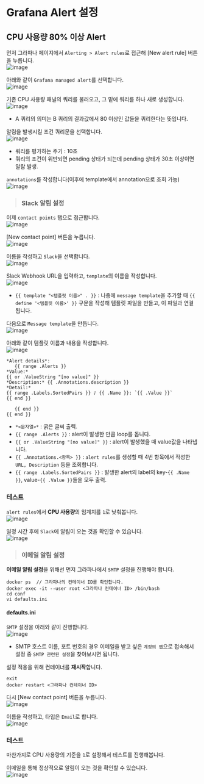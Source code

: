 # Grafana Alert 설정

## CPU 사용량 80% 이상 Alert

먼저 그라파나 페이지에서 `Alerting > Alert rules`로 접근해 [New alert rule] 버튼을 누릅니다.   
![image](https://user-images.githubusercontent.com/43658658/155485225-bd285798-a3b2-4269-86a9-df711354aa7c.png)

아래와 같이 `Grafana managed alert`를 선택합니다.   
![image](https://user-images.githubusercontent.com/43658658/155485316-042e4f4e-2121-43c1-9478-5b7f259ce424.png)

기존 CPU 사용량 패널의 쿼리를 불러오고, 그 밑에 쿼리를 하나 새로 생성합니다.   
![image](https://user-images.githubusercontent.com/43658658/155485558-4c31ec1e-14fd-46b4-a5f1-e3180a03c7eb.png)   
- A 쿼리의 의미는 B 쿼리의 결과값에서 80 이상인 값들을 쿼리한다는 뜻입니다.

알림을 발생시킬 조건 쿼리문을 선택합니다.   
![image](https://user-images.githubusercontent.com/43658658/155485760-2d390217-76de-4921-9c06-7e550651aacf.png)   
- 쿼리를 평가하는 주기 : 10초
- 쿼리의 조건이 위반되면 pending 상태가 되는데 pending 상태가 30초 이상이면 알람 발생.

`annotations`를 작성합니다(이후에 template에서 annotation으로 조회 가능)   
![image](https://user-images.githubusercontent.com/43658658/155495697-1871f110-4743-48f8-a23a-2c4e97fcca21.png)

> <h3>Slack 알림 설정</h3>

이제 `contact points` 탭으로 접근합니다.   
![image](https://user-images.githubusercontent.com/43658658/155491459-d8081531-351a-4e1b-a989-ad3ba09935e5.png)

[New contact point] 버튼을 누릅니다.   
![image](https://user-images.githubusercontent.com/43658658/155491571-c008b262-8a5f-4923-acd6-9c96460df974.png)

이름을 작성하고 `Slack`을 선택합니다.   
![image](https://user-images.githubusercontent.com/43658658/155491743-b5be5318-7764-4cef-8cec-750c82a13b0d.png)

Slack Webhook URL을 입력하고, `template`의 이름을 작성합니다.   
![image](https://user-images.githubusercontent.com/43658658/155492083-e8cd77ee-0394-4423-88fa-78a8d6b3527d.png)   
- `{{ template "<템플릿 이름>" . }}` :  나중에 `message template`을 추가할 때 `{{ define '<템플릿 이름>' }}` 구문을 작성해 템플릿 파일을 만들고, 이 파일과 연결됩니다.

다음으로 `Message template`을 만듭니다.   
![image](https://user-images.githubusercontent.com/43658658/155492317-33a16ef4-cec3-45ab-b08d-3a915794810d.png)

아래와 같이 템플릿 이름과 내용을 작성합니다.   
![image](https://user-images.githubusercontent.com/43658658/155492612-a36d957b-6ad9-4a2c-a494-b1177f15d675.png)   
```
*Alert details*: 
   {{ range .Alerts }}
*Value:* 
{{ or .ValueString "[no value]" }}
*Description:* {{ .Annotations.description }}
*Detail:* 
{{ range .Labels.SortedPairs }} ♪ {{ .Name }}: `{{ .Value }}`
{{ end }}

   {{ end }}
{{ end }}
```   
- `*<문자열>*` : 굵은 글씨 출력.
- `{{ range .Alerts }}` : alert이 발생한 만큼 loop를 돕니다.
- `{{ or .ValueString "[no value]" }}` : alert이 발생했을 때 value값을 나타냅니다.
- `{{ .Annotations.<항목> }}` : `alert rules`를 생성할 때 4번 항목에서 작성한 `URL, Description` 등을 조회합니다.
- `{{ range .Labels.SortedPairs }}` : 발생한 alert의 label의 key-`{{ .Name }}`, value-`{{ .Value }}`들을 모두 출력.

### 테스트

`alert rules`에서 **CPU 사용량**의 임계치를 `1`로 낮춰봅니다.   
![image](https://user-images.githubusercontent.com/43658658/155492796-c66b084b-0ec0-45b2-8df5-c51a6de4b89d.png)

일정 시간 후에 `Slack`에 알림이 오는 것을 확인할 수 있습니다.   
![image](https://user-images.githubusercontent.com/43658658/155492964-5a9d1b88-40aa-4bc8-8bd1-9dc7be7e620d.png)

> <h3>이메일 알림 설정</h3>

**이메일 알림 설정**을 위해선 먼저 그라파나에서 `SMTP` 설정을 진행해야 합니다.   
```
docker ps  // 그라파나의 컨테이너 ID를 확인합니다.
docker exec -it --user root <그라파나 컨테이너 ID> /bin/bash
cd conf
vi defaults.ini
```

#### defaults.ini

`SMTP` 설정을 아래와 같이 진행합니다.   
![image](https://user-images.githubusercontent.com/43658658/155493576-1837cea0-f767-40cf-9782-991b7ed84c57.png)   
- SMTP 호스트 이름, 포트 번호의 경우 이메일을 받고 싶은 `계정의 앱`으로 접속해서 설정 중 `SMTP 관련된 설정`을 찾아보시면 됩니다.

설정 적용을 위해 컨테이너를 **재시작**합니다.   
```
exit
docker restart <그라파나 컨테이너 ID>
```

다시 [New contact point] 버튼을 누릅니다.   
![image](https://user-images.githubusercontent.com/43658658/155493917-4c29379f-2ee9-4632-b48a-c24338b4aa00.png)

이름을 작성하고, 타입은 `Email`로 합니다.   
![image](https://user-images.githubusercontent.com/43658658/155494108-ab6b0501-3070-4876-bee5-1dfaa5aa6ceb.png)

### 테스트

마찬가지로 CPU 사용량의 기준을 `1`로 설정해서 테스트를 진행해봅니다.

이메일을 통해 정상적으로 알림이 오는 것을 확인할 수 있습니다.   
![image](https://user-images.githubusercontent.com/43658658/155494311-690148ed-2101-4b90-afb8-38e93ed3fc92.png)


